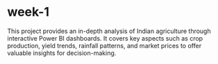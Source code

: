 # week-1
This project provides an in-depth analysis of Indian agriculture through interactive Power BI dashboards. It covers key aspects such as crop production, yield trends, rainfall patterns, and market prices to offer valuable insights for decision-making.
